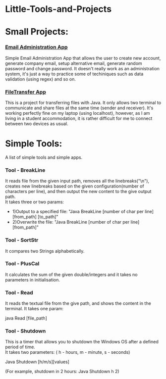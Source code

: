 # Little-Tools-and-Projects

<h1>Small Projects:</h1>

<h3><a href="https://github.com/CurtisNewbie/Little-Tools-and-Projects/tree/master/Email%20Administration%20App">Email Administration App</a></h3>

Simple Email Administration App that allows the user to create new account, generate company email, setup alternative email, generate random password and change password. It doesn't really work as an administration system, it's just a way to practice some of techiniques such as data validation (using regex) and so on.

<h3><a href="https://github.com/CurtisNewbie/Little-Tools-and-Projects/tree/master/FileTransfer">FileTransfer App</a></h3>

This is a project for transferring files with Java. It only allows two terminal to communicate and share files at the same time (sender and receiver). It's working perfectly fine on my laptop (using localhost), however, as I am living in a student accommodation, it is rather difficult for me to connect between two devices as usual.

<h1>Simple Tools:</h1>

A list of simple tools and simple apps.

<h3>Tool - BreakLine</h3>

It reads file from the given input path, removes all the linebreaks("\n"), creates new linebreaks based on the given configuration(number of characters per line), and then output the new content to the give output path.
<br>
It takes three or two params:<br>

- 1)Output to a specified file: "Java BreakLine [number of char per line][from_path] [to_path]"
- 2)Overwrite the file: "Java BreakLine [number of char per line][from_path]"

<h3>Tool - SortStr</h3>

It compares two Strings alphabetically.
<br>

<h3>Tool - PlusCal</h3>

It calculates the sum of the given double/integers and it takes no parameters in initialisation.

<h3>Tool - Read</h3>

It reads the textual file from the give path, and shows the content in the terminal.
It takes one param:

java Read [file_path]

<h3>Tool - Shutdown</h3>

This is a timer that allows you to shutdown the Windows OS after a defined period of time. <br>
It takes two parameters: ( h - hours, m - minute, s - seconds) <br>

Java Shutdown [h/m/s][values]

(For example, shutdown in 2 hours: Java Shutdown h 2)
